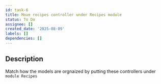 ```yaml
---
id: task-6
title: Move recipes controller under Recipes module
status: To Do
assignee: []
created_date: '2025-08-09'
labels: []
dependencies: []
---
```


## Description

Match how the models are orgnaized by putting these controllers under `module Recipes`
